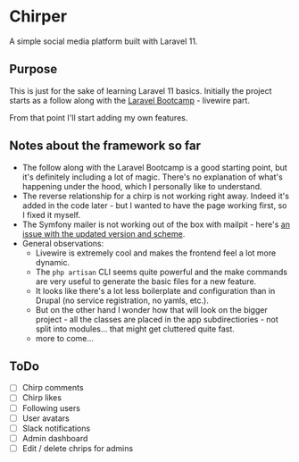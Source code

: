 # Chirper

A simple social media platform built with Laravel 11.

## Purpose

This is just for the sake of learning Laravel 11 basics. Initially the project starts as a follow along with the [Laravel Bootcamp](https://bootcamp.laravel.com/) - livewire part.

From that point I'll start adding my own features.

## Notes about the framework so far

-   The follow along with the Laravel Bootcamp is a good starting point, but it's definitely including a lot of magic. There's no explanation of what's happening under the hood, which I personally like to understand.
-   The reverse relationship for a chirp is not working right away. Indeed it's added in the code later - but I wanted to have the page working first, so I fixed it myself.
-   The Symfony mailer is not working out of the box with mailpit - here's [an issue with the updated version and scheme](https://github.com/laravel/framework/issues/53721).
-   General observations:
    -   Livewire is extremely cool and makes the frontend feel a lot more dynamic.
    -   The `php artisan` CLI seems quite powerful and the make commands are very useful to generate the basic files for a new feature.
    -   It looks like there's a lot less boilerplate and configuration than in Drupal (no service registration, no yamls, etc.).
    -   But on the other hand I wonder how that will look on the bigger project - all the classes are placed in the app subdirectiories - not split into modules... that might get cluttered quite fast.
    -   more to come...

## ToDo

-   [ ] Chirp comments
-   [ ] Chirp likes
-   [ ] Following users
-   [ ] User avatars
-   [ ] Slack notifications
-   [ ] Admin dashboard
-   [ ] Edit / delete chrips for admins
